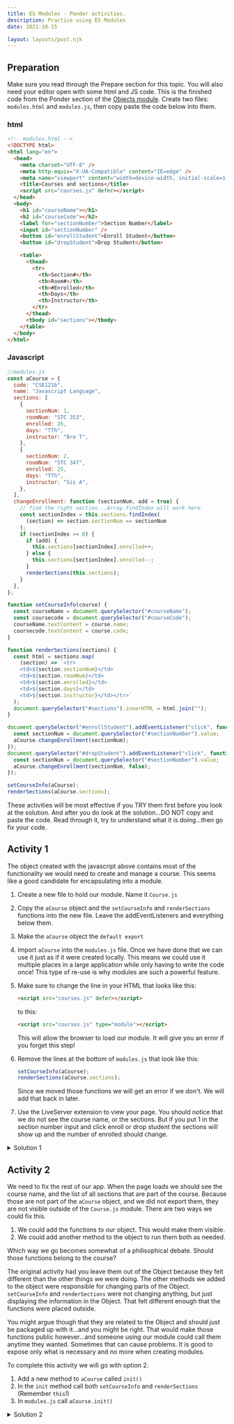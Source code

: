 ```yaml
---
title: ES Modules - Ponder activities.
description: Practice using ES Modules
date: 2021-10-15

layout: layouts/post.njk
---
```


## Preparation

Make sure you read through the Prepare section for this topic. You will also need your editor open with some html and JS code. This is the finished code from the Ponder section of the [Objects module](../../objects). Create two files: `modules.html` and `modules.js`, then copy paste the code below into them.

### html

```html
<!-- modules.html -->
<!DOCTYPE html>
<html lang="en">
  <head>
    <meta charset="UTF-8" />
    <meta http-equiv="X-UA-Compatible" content="IE=edge" />
    <meta name="viewport" content="width=device-width, initial-scale=1.0" />
    <title>Courses and sections</title>
    <script src="courses.js" defer></script>
  </head>
  <body>
    <h1 id="courseName"></h1>
    <h2 id="courseCode"></h2>
    <label for="sectionNumber">Section Number</label>
    <input id="sectionNumber" />
    <button id="enrollStudent">Enroll Student</button>
    <button id="dropStudent">Drop Student</button>

    <table>
      <thead>
        <tr>
          <th>Section#</th>
          <th>Room#</th>
          <th>#Enrolled</th>
          <th>Days</th>
          <th>Instructor</th>
        </tr>
      </thead>
      <tbody id="sections"></tbody>
    </table>
  </body>
</html>
```

### Javascript

```javascript
//modules.js
const aCourse = {
  code: "CSE121b",
  name: "Javascript Language",
  sections: [
    {
      sectionNum: 1,
      roomNum: "STC 353",
      enrolled: 26,
      days: "TTh",
      instructor: "Bro T",
    },
    {
      sectionNum: 2,
      roomNum: "STC 347",
      enrolled: 25,
      days: "TTh",
      instructor: "Sis A",
    },
  ],
  changeEnrollment: function (sectionNum, add = true) {
    // find the right section...Array.findIndex will work here
    const sectionIndex = this.sections.findIndex(
      (section) => section.sectionNum == sectionNum
    );
    if (sectionIndex >= 0) {
      if (add) {
        this.sections[sectionIndex].enrolled++;
      } else {
        this.sections[sectionIndex].enrolled--;
      }
      renderSections(this.sections);
    }
  },
};

function setCourseInfo(course) {
  const courseName = document.querySelector("#courseName");
  const coursecode = document.querySelector("#courseCode");
  courseName.textContent = course.name;
  coursecode.textContent = course.code;
}

function renderSections(sections) {
  const html = sections.map(
    (section) => `<tr>
    <td>${section.sectionNum}</td>
    <td>${section.roomNum}</td>
    <td>${section.enrolled}</td>
    <td>${section.days}</td>
    <td>${section.instructor}</td></tr>`
  );
  document.querySelector("#sections").innerHTML = html.join("");
}

document.querySelector("#enrollStudent").addEventListener("click", function () {
  const sectionNum = document.querySelector("#sectionNumber").value;
  aCourse.changeEnrollment(sectionNum);
});
document.querySelector("#dropStudent").addEventListener("click", function () {
  const sectionNum = document.querySelector("#sectionNumber").value;
  aCourse.changeEnrollment(sectionNum, false);
});

setCourseInfo(aCourse);
renderSections(aCourse.sections);
```

These activities will be most effective if you TRY them first before you look at the solution. And after you do look at the solution...DO NOT copy and paste the code. Read through it, try to understand what it is doing...then go fix your code.

## Activity 1

The object created with the javascript above contains most of the functionality we would need to create and manage a course. This seems like a good candidate for encapsulating into a module.

1. Create a new file to hold our module. Name it `Course.js`
2. Copy the `aCourse` object and the `setCourseInfo` and `renderSections` functions into the new file. Leave the addEventListeners and everything below them.
3. Make the `aCourse` object the `default export`
4. Import `aCourse` into the `modules.js` file. Once we have done that we can use it just as if it were created locally. This means we could use it multiple places in a large application while only having to write the code once! This type of re-use is why modules are such a powerful feature.
5. Make sure to change the line in your HTML that looks like this:

   ```html
   <script src="courses.js" defer></script>
   ```

   to this:

   ```html
   <script src="courses.js" type="module"></script>
   ```

   This will allow the browser to load our module. It will give you an error if you forget this step!

6. Remove the lines at the bottom of `modules.js` that look like this:
   ```javascript
   setCourseInfo(aCourse);
   renderSections(aCourse.sections);
   ```
   Since we moved those functions we will get an error if we don't. We will add that back in later.
7. Use the LiveServer extension to view your page. You should notice that we do not see the course name, or the sections. But if you put 1 in the section number input and click enroll or drop student the sections will show up and the number of enrolled should change.

<details>
<summary>Solution 1</summary>

```javascript
// Course.js
const aCourse = {
  code: "CSE121b",
  name: "Javascript Language",
  sections: [
    {
      sectionNum: 1,
      roomNum: "STC 353",
      enrolled: 26,
      days: "TTh",
      instructor: "Bro T",
    },
    {
      sectionNum: 2,
      roomNum: "STC 347",
      enrolled: 25,
      days: "TTh",
      instructor: "Sis A",
    },
  ],

  changeEnrollment: function (sectionNum, add = true) {
    // find the right section...Array.findIndex will work here
    const sectionIndex = this.sections.findIndex(
      (section) => section.sectionNum == sectionNum
    );
    if (sectionIndex >= 0) {
      if (add) {
        this.sections[sectionIndex].enrolled++;
      } else {
        this.sections[sectionIndex].enrolled--;
      }
      renderSections(this.sections);
    }
  },
};

function setCourseInfo(course) {
  const courseName = document.querySelector("#courseName");
  const coursecode = document.querySelector("#courseCode");
  courseName.textContent = course.name;
  coursecode.textContent = course.code;
}

function renderSections(sections) {
  const html = sections.map(
    (section) => `<tr>
      <td>${section.sectionNum}</td>
      <td>${section.roomNum}</td>
      <td>${section.enrolled}</td>
      <td>${section.days}</td>
      <td>${section.instructor}</td></tr>`
  );
  document.querySelector("#sections").innerHTML = html.join("");
}
export default aCourse;
```

```javascript
// modules.js
import aCourse from "./Course.js";

document.querySelector("#enrollStudent").addEventListener("click", function () {
  const sectionNum = document.querySelector("#sectionNumber").value;
  aCourse.changeEnrollment(sectionNum);
});
document.querySelector("#dropStudent").addEventListener("click", function () {
  const sectionNum = document.querySelector("#sectionNumber").value;
  aCourse.changeEnrollment(sectionNum, false);
});
```

</details>

## Activity 2

We need to fix the rest of our app. When the page loads we should see the course name, and the list of all sections that are part of the course. Because those are not part of the `aCourse` object, and we did not export them, they are not visible outside of the `Course.js` module. There are two ways we could fix this.

1. We could add the functions to our object. This would make them visible.
2. We could add another method to the object to run them both as needed.

Which way we go becomes somewhat of a philisophical debate. Should those functions belong to the course?

The original activity had you leave them out of the Object because they felt different than the other things we were doing. The other methods we added to the object were responsible for changing parts of the Object. `setCourseInfo` and `renderSections` were not changing anything, but just displaying the information in the Object. That felt different enough that the functions were placed outside.

You might argue though that they are related to the Object and should just be packaged up with it...and you might be right. That would make those functions public however...and someone using our module could call them anytime they wanted. Sometimes that can cause problems. It is good to expose only what is necessary and no more when creating modules.

To complete this activity we will go with option 2.

1. Add a new method to `aCourse` called `init()`
2. In the `init` method call both `setCourseInfo` and `renderSections` (Remember `this`!)
3. In `modules.js` call `aCourse.init()`

<details>
<summary>Solution 2</summary>

```javascript
// Course.js
const aCourse = {
  code: "CSE121b",
  name: "Javascript Language",
  sections: [
    {
      sectionNum: 1,
      roomNum: "STC 353",
      enrolled: 26,
      days: "TTh",
      instructor: "Bro T",
    },
    {
      sectionNum: 2,
      roomNum: "STC 347",
      enrolled: 25,
      days: "TTh",
      instructor: "Sis A",
    },
  ],
  init() {
    setCourseInfo(this);
    renderSections(this.sections);
  },
  changeEnrollment: function (sectionNum, add = true) {
    // find the right section...Array.findIndex will work here
    const sectionIndex = this.sections.findIndex(
      (section) => section.sectionNum == sectionNum
    );
    if (sectionIndex >= 0) {
      if (add) {
        this.sections[sectionIndex].enrolled++;
      } else {
        this.sections[sectionIndex].enrolled--;
      }
      renderSections(this.sections);
    }
  },
};

function setCourseInfo(course) {
  const courseName = document.querySelector("#courseName");
  const coursecode = document.querySelector("#courseCode");
  courseName.textContent = course.name;
  coursecode.textContent = course.code;
}

function renderSections(sections) {
  const html = sections.map(
    (section) => `<tr>
      <td>${section.sectionNum}</td>
      <td>${section.roomNum}</td>
      <td>${section.enrolled}</td>
      <td>${section.days}</td>
      <td>${section.instructor}</td></tr>`
  );
  document.querySelector("#sections").innerHTML = html.join("");
}
export default aCourse;
```

```javascript
// modules.js
import aCourse from "./Course.js";

aCourse.init();
document.querySelector("#enrollStudent").addEventListener("click", function () {
  const sectionNum = document.querySelector("#sectionNumber").value;
  aCourse.changeEnrollment(sectionNum);
});
document.querySelector("#dropStudent").addEventListener("click", function () {
  const sectionNum = document.querySelector("#sectionNumber").value;
  aCourse.changeEnrollment(sectionNum, false);
});
```

</details>
